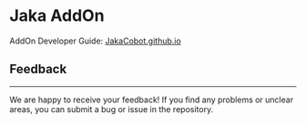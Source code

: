 # Jaka AddOn

AddOn Developer Guide: [JakaCobot.github.io](https://jakacobot.github.io/guide/addOn/AddOn3.0.html)


## Feedback
---

We are happy to receive your feedback! If you find any problems or unclear areas, you can submit a bug or issue in the repository.